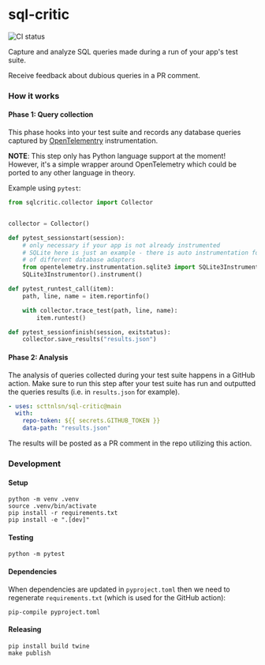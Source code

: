 # sql-critic

![CI status](https://github.com/scttnlsn/sql-critic/actions/workflows/ci.yml/badge.svg)

Capture and analyze SQL queries made during a run of your app's test suite.

Receive feedback about dubious queries in a PR comment.

### How it works

#### Phase 1: Query collection

This phase hooks into your test suite and records any database queries captured
by [OpenTelementry](https://opentelemetry.io/) instrumentation.

**NOTE**: This step only has Python language support at the moment!  However, it's a simple wrapper around OpenTelemetry which could be ported to any other language in theory.

Example using `pytest`:

```python
from sqlcritic.collector import Collector


collector = Collector()

def pytest_sessionstart(session):
    # only necessary if your app is not already instrumented
    # SQLite here is just an example - there is auto instrumentation for lots
    # of different database adapters
    from opentelemetry.instrumentation.sqlite3 import SQLite3Instrumentor
    SQLite3Instrumentor().instrument()

def pytest_runtest_call(item):
    path, line, name = item.reportinfo()

    with collector.trace_test(path, line, name):
        item.runtest()

def pytest_sessionfinish(session, exitstatus):
    collector.save_results("results.json")
```

#### Phase 2: Analysis

The analysis of queries collected during your test suite happens in a GitHub action.  Make sure to run this step after your test suite has run and outputted the queries results (i.e. in `results.json` for example).

```yaml
- uses: scttnlsn/sql-critic@main
  with:
    repo-token: ${{ secrets.GITHUB_TOKEN }}
    data-path: "results.json"
```

The results will be posted as a PR comment in the repo utilizing this action.

### Development

#### Setup

```
python -m venv .venv
source .venv/bin/activate
pip install -r requirements.txt
pip install -e ".[dev]"
```

#### Testing

```
python -m pytest
```

#### Dependencies

When dependencies are updated in `pyproject.toml` then we need to regenerate `requirements.txt`
(which is used for the GitHub action):

`pip-compile pyproject.toml`

#### Releasing

```
pip install build twine
make publish
```